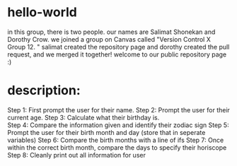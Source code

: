 # hello-world
in this group, there is two people. our names are Salimat Shonekan and Dorothy Crow. we joined a group on Canvas called "Version Control X Group 12. " salimat created the repository page and dorothy created the pull request, and we merged it together! welcome to our public repository page :)

# description:

Step 1: First prompt the user for their name.
Step 2: Prompt the user for their current age.
    Step 3: Calculate what their birthday is.     
    Step 4: Compare the information given and identify their zodiac sign
Step 5: Prompt the user for their birth month and day (store that in seperate variables)
    Step 6: Compare the birth months with a line of ifs
    Step 7: Once within the correct birth month, compare the days to specify their horiscope
Step 8: Cleanly print out all information for user
